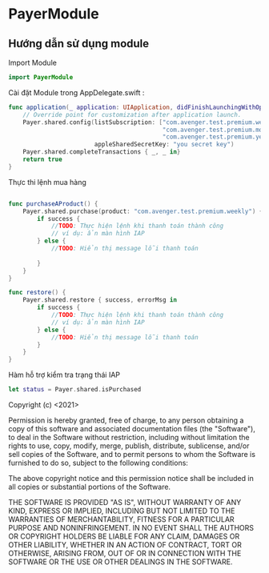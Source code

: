 # PayerModule


## Hướng dẫn sử dụng module

Import Module
~~~swift
import PayerModule
~~~

Cài đặt Module trong AppDelegate.swift :
~~~swift
func application(_ application: UIApplication, didFinishLaunchingWithOptions launchOptions: [UIApplication.LaunchOptionsKey: Any]?) -> Bool {
    // Override point for customization after application launch.
    Payer.shared.config(listSubscription: ["com.avenger.test.premium.weekly",
                                           "com.avenger.test.premium.monthly",
                                           "com.avenger.test.premium.yearly"],
                        appleSharedSecretKey: "you secret key")
    Payer.shared.completeTransactions { _, _ in}
    return true
}
~~~
Thực thi lệnh mua hàng
~~~swift

func purchaseAProduct() {
    Payer.shared.purchase(product: "com.avenger.test.premium.weekly") { success, errorMsg in
        if success {
            //TODO: Thực hiện lệnh khi thanh toán thành công
            // ví dụ: ẩn màn hình IAP
        } else {
            //TODO: Hiển thị message lỗi thanh toán
            
        }
    }
}

func restore() {
    Payer.shared.restore { success, errorMsg in
        if success {
            //TODO: Thực hiện lệnh khi thanh toán thành công
            // ví dụ: ẩn màn hình IAP
        } else {
            //TODO: Hiển thị message lỗi thanh toán
        }
    }
}

~~~

Hàm hỗ trợ kiểm tra trạng thái IAP
~~~swift
let status = Payer.shared.isPurchased
~~~

Copyright (c) <2021> <Dong Nguyen>

Permission is hereby granted, free of charge, to any person obtaining a copy
of this software and associated documentation files (the "Software"), to deal
in the Software without restriction, including without limitation the rights
to use, copy, modify, merge, publish, distribute, sublicense, and/or sell
copies of the Software, and to permit persons to whom the Software is
furnished to do so, subject to the following conditions:

The above copyright notice and this permission notice shall be included in all
copies or substantial portions of the Software.

THE SOFTWARE IS PROVIDED "AS IS", WITHOUT WARRANTY OF ANY KIND, EXPRESS OR
IMPLIED, INCLUDING BUT NOT LIMITED TO THE WARRANTIES OF MERCHANTABILITY,
FITNESS FOR A PARTICULAR PURPOSE AND NONINFRINGEMENT. IN NO EVENT SHALL THE
AUTHORS OR COPYRIGHT HOLDERS BE LIABLE FOR ANY CLAIM, DAMAGES OR OTHER
LIABILITY, WHETHER IN AN ACTION OF CONTRACT, TORT OR OTHERWISE, ARISING FROM,
OUT OF OR IN CONNECTION WITH THE SOFTWARE OR THE USE OR OTHER DEALINGS IN THE
SOFTWARE.
